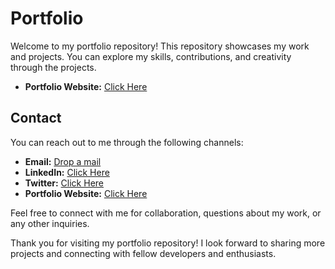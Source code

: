 # Portfolio

Welcome to my portfolio repository! This repository showcases my work and projects. You can explore my skills, contributions, and creativity through the projects.
- **Portfolio Website:** [Click Here](https://vv-portfolio.netlify.app/)

## Contact

You can reach out to me through the following channels:

- **Email:** [Drop a mail](vigneshwar.vijayakumar@fssa.freshworks.com)
- **LinkedIn:** [Click Here](https://in.linkedin.com/in/vigneshwar-vijayakumar-58583724b)
- **Twitter:** [Click Here](https://twitter.com/iamvigneshoffi)
- **Portfolio Website:** [Click Here](https://vv-portfolio.netlify.app/)

Feel free to connect with me for collaboration, questions about my work, or any other inquiries.

Thank you for visiting my portfolio repository! I look forward to sharing more projects and connecting with fellow developers and enthusiasts.


